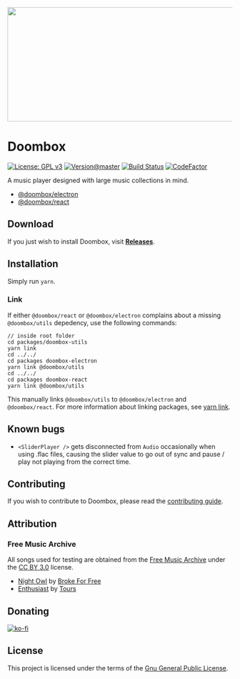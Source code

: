 <p align="center">
  <img width="512" height="256" src="https://chrono.s-ul.eu/VntleHvc.png">
</p>

# Doombox

[![License: GPL v3](https://img.shields.io/badge/License-GPLv3-blue.svg)](https://www.gnu.org/licenses/gpl-3.0)
[![Version@master](https://img.shields.io/github/package-json/v/chronoDave/Doombox/master?label=Doombox%40master)](https://github.com/chronoDave/Doombox)
[![Build Status](https://travis-ci.com/chronoDave/Doombox.svg?branch=master)](https://travis-ci.com/chronoDave/Doombox)
[![CodeFactor](https://www.codefactor.io/repository/github/chronodave/doombox/badge)](https://www.codefactor.io/repository/github/chronodave/doombox)

A music player designed with large music collections in mind.

 - [@doombox/electron](/packages/doombox-electron)
 - [@doombox/react](/packages/doombox-react)

## Download

If you just wish to install Doombox, visit <b>[Releases](https://github.com/chronoDave/Doombox/releases)</b>.

## Installation

Simply run `yarn`.

### Link

If either `@doombox/react` or `@doombox/electron` complains about a missing `@doombox/utils` depedency, use the following commands:

```
// inside root folder
cd packages/doombox-utils
yarn link
cd ../../
cd packages doombox-electron
yarn link @doombox/utils
cd ../../
cd packages doombox-react
yarn link @doombox/utils
```

This manually links `@doombox/utils` to `@doombox/electron` and `@doombox/react`. For more information about linking packages, see [yarn link](https://legacy.yarnpkg.com/en/docs/cli/link/).

## Known bugs

 - `<SliderPlayer />` gets disconnected from `Audio` occasionally when using .flac files, causing the slider value to go out of sync and pause / play not playing from the correct time.

## Contributing

If you wish to contribute to Doombox, please read the [contributing guide](/blob/master/CONTRIBUTING.md).

## Attribution
### Free Music Archive

All songs used for testing are obtained from the [Free Music Archive](https://freemusicarchive.org/) under the [CC BY 3.0](https://creativecommons.org/licenses/by/3.0/) license.

 - [Night Owl](https://freemusicarchive.org/music/Broke_For_Free/Directionless_EP/Broke_For_Free_-_Directionless_EP_-_01_Night_Owl) by [Broke For Free](https://freemusicarchive.org/music/Broke_For_Free)
 - [Enthusiast](https://freemusicarchive.org/music/Tours/Enthusiast/Tours_-_Enthusiast) by [Tours](https://freemusicarchive.org/music/Tours)

## Donating

[![ko-fi](https://www.ko-fi.com/img/githubbutton_sm.svg)](https://ko-fi.com/Y8Y41E23T)

## License

This project is licensed under the terms of the [Gnu General Public License](/blob/master/LICENSE).
